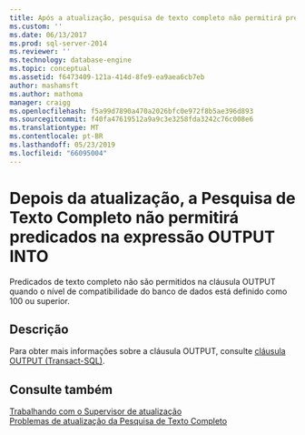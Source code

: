 ```yaml
---
title: Após a atualização, pesquisa de texto completo não permitirá predicados na expressão OUTPUT INTO | Microsoft Docs
ms.custom: ''
ms.date: 06/13/2017
ms.prod: sql-server-2014
ms.reviewer: ''
ms.technology: database-engine
ms.topic: conceptual
ms.assetid: f6473409-121a-414d-8fe9-ea9aea6cb7eb
author: mashamsft
ms.author: mathoma
manager: craigg
ms.openlocfilehash: f5a99d7890a470a2026bfc0e972f8b5ae396d893
ms.sourcegitcommit: f40fa47619512a9a9c3e3258fda3242c76c008e6
ms.translationtype: MT
ms.contentlocale: pt-BR
ms.lasthandoff: 05/23/2019
ms.locfileid: "66095004"
---
```

# <a name="after-upgrade-full-text-search-will-not-allow-predicates-in-output-into-expression"></a>Depois da atualização, a Pesquisa de Texto Completo não permitirá predicados na expressão OUTPUT INTO
  Predicados de texto completo não são permitidos na cláusula OUTPUT quando o nível de compatibilidade do banco de dados está definido como 100 ou superior.  
  
## <a name="description"></a>Descrição  
 Para obter mais informações sobre a cláusula OUTPUT, consulte [cláusula OUTPUT &#40;Transact-SQL&#41;](/sql/t-sql/queries/output-clause-transact-sql).  
  
## <a name="see-also"></a>Consulte também  
 [Trabalhando com o Supervisor de atualização](../../../2014/sql-server/install/working-with-upgrade-advisor.md)   
 [Problemas de atualização da Pesquisa de Texto Completo](../../../2014/sql-server/install/full-text-search-upgrade-issues.md)  
  
  
